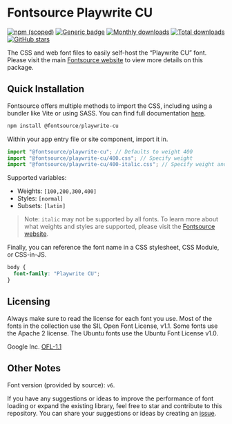 # Fontsource Playwrite CU

[![npm (scoped)](https://img.shields.io/npm/v/@fontsource/playwrite-cu?color=brightgreen)](https://www.npmjs.com/package/@fontsource/playwrite-cu) [![Generic badge](https://img.shields.io/badge/fontsource-passing-brightgreen)](https://github.com/fontsource/fontsource) [![Monthly downloads](https://badgen.net/npm/dm/@fontsource/playwrite-cu)](https://github.com/fontsource/fontsource) [![Total downloads](https://badgen.net/npm/dt/@fontsource/playwrite-cu)](https://github.com/fontsource/fontsource) [![GitHub stars](https://img.shields.io/github/stars/fontsource/fontsource.svg?style=social&label=Star)](https://github.com/fontsource/fontsource/stargazers)

The CSS and web font files to easily self-host the “Playwrite CU” font. Please visit the main [Fontsource website](https://fontsource.org/fonts/playwrite-cu) to view more details on this package.

## Quick Installation

Fontsource offers multiple methods to import the CSS, including using a bundler like Vite or using SASS. You can find full documentation [here](https://fontsource.org/docs/getting-started/introduction).

```javascript
npm install @fontsource/playwrite-cu
```

Within your app entry file or site component, import it in.

```javascript
import "@fontsource/playwrite-cu"; // Defaults to weight 400
import "@fontsource/playwrite-cu/400.css"; // Specify weight
import "@fontsource/playwrite-cu/400-italic.css"; // Specify weight and style
```

Supported variables:
- Weights: `[100,200,300,400]`
- Styles: `[normal]`
- Subsets: `[latin]`

> Note: `italic` may not be supported by all fonts. To learn more about what weights and styles are supported, please visit the [Fontsource website](https://fontsource.org/fonts/playwrite-cu).

Finally, you can reference the font name in a CSS stylesheet, CSS Module, or CSS-in-JS.

```css
body {
  font-family: "Playwrite CU";
}
```

## Licensing
Always make sure to read the license for each font you use. Most of the fonts in the collection use the SIL Open Font License, v1.1. Some fonts use the Apache 2 license. The Ubuntu fonts use the Ubuntu Font License v1.0.

Google Inc.
[OFL-1.1](http://scripts.sil.org/OFL)

## Other Notes
Font version (provided by source): `v6`.

If you have any suggestions or ideas to improve the performance of font loading or expand the existing library, feel free to star and contribute to this repository. You can share your suggestions or ideas by creating an [issue](https://github.com/fontsource/fontsource/issues).